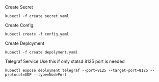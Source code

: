 Create Secret
```
kubectl -f create secret.yaml
```
Create Config
```
kubectl create -f config.yaml
```
Create Deployment
```
kubectl -f create depolyment.yaml
```
Telegraf Service Use this if only statsd 8125 port is needed
```
kubectl expose deployment telegraf --port=8125 --target-port=8125 --protocol=UDP --type=NodePort
```
